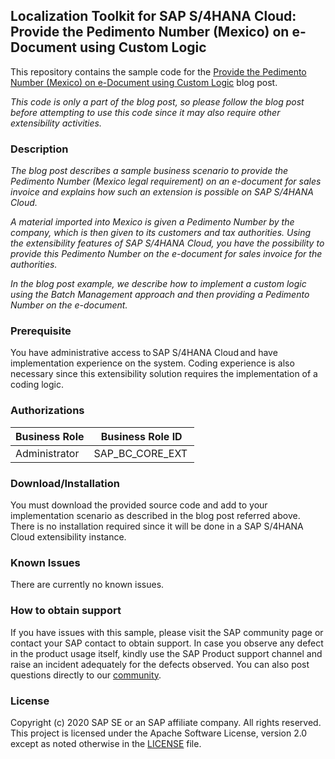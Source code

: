 ## Localization Toolkit for SAP S/4HANA Cloud: Provide the Pedimento Number (Mexico) on e-Document using Custom Logic
This repository contains the sample code for the [Provide the Pedimento Number (Mexico) on e-Document using Custom Logic](https://blogs.sap.com/2020/09/15/provide-the-pedimento-number-mexico-on-e-document-using-custom-logic/) blog post.

*This code is only a part of the blog post, so please follow the blog post before attempting to use this code since it may also require other extensibility activities.*

### Description
*The blog post describes a sample business scenario to provide the Pedimento Number (Mexico legal requirement) on an e-document for sales invoice and explains how such an extension is possible on SAP S/4HANA Cloud.*

*A material imported into Mexico is given a Pedimento Number by the company, which is then given to its customers and tax authorities. Using the extensibility features of SAP S/4HANA Cloud, you have the possibility to provide this Pedimento Number on the e-document for sales invoice for the authorities.*

*In the blog post example, we describe how to implement a custom logic using the Batch Management approach and then providing a Pedimento Number on the e-document.*

### Prerequisite 
You have administrative access to SAP S/4HANA Cloud and have implementation experience on the system. Coding experience is also necessary since this extensibility solution requires the implementation of a coding logic.  

### Authorizations
Business Role	| Business Role ID
--------------|------------------
Administrator	| SAP_BC_CORE_EXT 

### Download/Installation
You must download the provided source code and add to your implementation scenario as described in the blog post referred above.
There is no installation required since it will be done in a SAP S/4HANA Cloud extensibility instance.

### Known Issues
There are currently no known issues.

### How to obtain support
If you have issues with this sample, please visit the SAP community page or contact your SAP contact to obtain support. In case you observe any defect in the product usage itself, kindly use the SAP Product support channel and raise an incident adequately for the defects observed. You can also post questions directly to our [community](https://answers.sap.com/questions/ask.html?primaryTagId=9af4d745-1754-4882-b057-f8f904c0a5f8).

### License
Copyright (c) 2020 SAP SE or an SAP affiliate company. All rights reserved. This project is licensed under the Apache Software License, version 2.0 except as noted otherwise in the [LICENSE](LICENSE) file.

